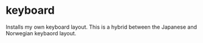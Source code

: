 keyboard
========

Installs my own keyboard layout. This is a hybrid between the Japanese and
Norwegian keybaord layout.

